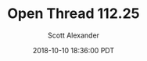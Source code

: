 ---
layout: podcast
title: "Open Thread 112.25"
author: Scott Alexander
description: https://slatestarcodex.com/2018/10/10/open-thread-112-25/
date: 2018-10-10 18:36:00 PDT
length: 76902
duration: 19
guid: open-thread-112-25
---